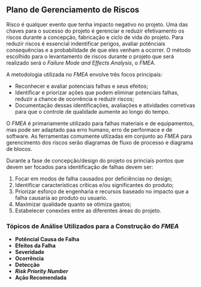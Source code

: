 ## Plano de Gerenciamento de Riscos

Risco é qualquer evento que tenha impacto negativo no projeto. Uma das chaves para o sucesso do projeto é gerenciar e reduzir efetivamento os riscos durante a concepção, fabricação e ciclo de vida do projeto. Para reduzir riscos é essencial indentificar perigos, avaliar potênciais consequências e a probabilidade de que eles venham a ocorrer. O método escolhido para o levantamento de riscos durante o projeto que será realizado será o _Failure Mode and Effects Analysis_, o _FMEA_.

A metodologia utilizada no _FMEA_ envolve três focos principais:
* Reconhecer e avaliar potenciais falhas e seus efeitos;
* Identificar e priorizar ações que podem eliminar potenciais falhas, reduzir a chance de ocorrência e reduzir riscos;
* Documentação dessas identificações, avaliações e atividades corretivas para que o controle de qualidade aumente ao longo do tempo.

O _FMEA_ é primariamente utilizado para falhas materiais e de equipamentos, mas pode ser adaptado paa erro humano, erro de performace e de software. As ferramentas comumente utlizadas em conjunto ao _FMEA_ para gerencimento dos riscos serão diagramas de fluxo de processo e diagrama de blocos.

Durante a fase de concepção/design do projeto os princiais pontos que devem ser focados para identificação de falhas devem ser:

1. Focar em modos de falha causados por deficiências no design;
2. Identificar características críticas e/ou significantes do produto;
3. Priorizar esforço de engenharia e recursos baseado no impacto que a falha causaria ao produto ou usuario.
4. Maximizar qualidade quanto se otimiza gastos;
5. Estabelecer conexões entre as diferentes áreas do projeto.

### **Tópicos de Análise Utilizados para a Construção do _FMEA_**

* **Potêncial Causa de Falha**
* **Efeitos da Falha**
* **Severidade**
* **Ocorrência**
* **Detecção**
* **_Risk Priority Number_**
* **Ação Recomendada**

